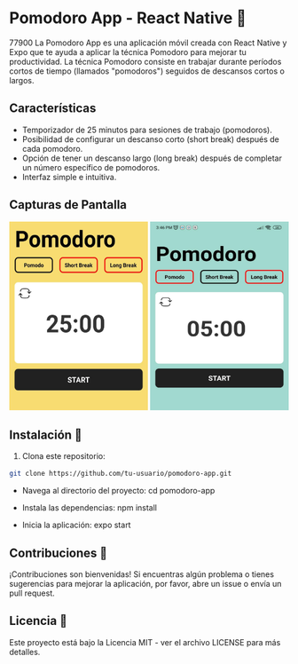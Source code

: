 # Pomodoro App - React Native 📱
77900
La Pomodoro App es una aplicación móvil creada con React Native y Expo que te ayuda a aplicar la técnica Pomodoro para mejorar tu productividad. La técnica Pomodoro consiste en trabajar durante períodos cortos de tiempo (llamados "pomodoros") seguidos de descansos cortos o largos. 

## Características

- Temporizador de 25 minutos para sesiones de trabajo (pomodoros).
- Posibilidad de configurar un descanso corto (short break) después de cada pomodoro.
- Opción de tener un descanso largo (long break) después de completar un número específico de pomodoros.
- Interfaz simple e intuitiva.

## Capturas de Pantalla 

<div display="flex" width="100%" alignItem="center" >
 <img src="/assets/Imagen%20de%20WhatsApp%202023-12-01%20a%20las%2015.44.50_0b2d75a0.jpg" alt="Captura de Pantalla 1" width="250" height="340" />
 <img src="/assets/Imagen%20de%20WhatsApp%202023-12-01%20a%20las%2015.45.00_98084d53.jpg" alt="Captura de Pantalla 2" width="250" height="340" />
</div>

## Instalación 🦾

1. Clona este repositorio:

```bash
git clone https://github.com/tu-usuario/pomodoro-app.git
```

- Navega al directorio del proyecto:
cd pomodoro-app

- Instala las dependencias:
npm install

- Inicia la aplicación:
expo start

## Contribuciones 🐉
¡Contribuciones son bienvenidas! Si encuentras algún problema o tienes sugerencias para mejorar la aplicación, por favor, abre un issue o envía un pull request.

## Licencia 🤖
Este proyecto está bajo la Licencia MIT - ver el archivo LICENSE para más detalles.
